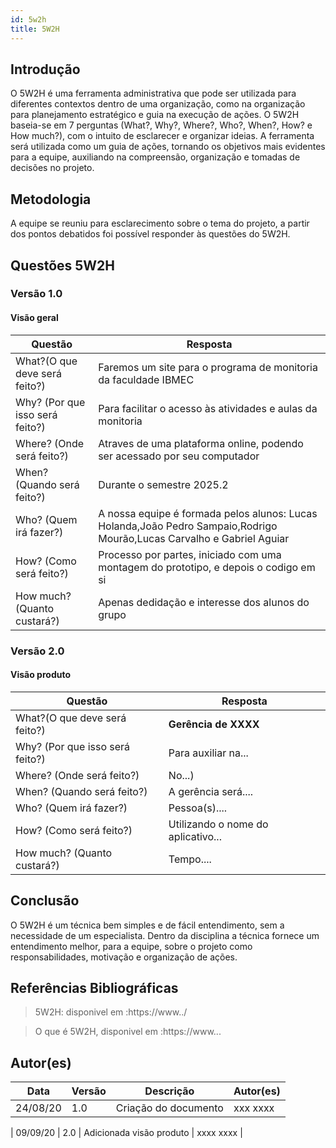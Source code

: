 ```yaml
---
id: 5w2h
title: 5W2H
---
```


## **Introdução**
   
O 5W2H é uma ferramenta administrativa  que pode ser utilizada para diferentes contextos dentro de uma organização, como na organização para planejamento estratégico e guia na execução de ações. O 5W2H baseia-se em 7 perguntas (What?, Why?, Where?, Who?, When?, How? e How much?), com o intuito de esclarecer e organizar ideias. A ferramenta será utilizada como um guia de ações, tornando os objetivos mais evidentes para a equipe, auxiliando na compreensão, organização e tomadas de decisões no projeto.

## Metodologia

A equipe se reuniu para esclarecimento sobre o tema do projeto, a partir dos pontos debatidos foi possível responder às questões do 5W2H.  

## Questões 5W2H

### Versão 1.0

#### Visão geral

|Questão|Resposta|
|-------|--------|
|What?(O que deve será feito?)| Faremos um site para o programa de monitoria da faculdade IBMEC|
|Why? (Por que isso será feito?)|Para facilitar o acesso às atividades e aulas da monitoria|
|Where? (Onde será feito?)| Atraves de uma plataforma online, podendo ser acessado por seu computador|
|When? (Quando será feito?)|Durante o semestre 2025.2|
|Who? (Quem irá fazer?)|A nossa equipe é formada pelos alunos: Lucas Holanda,João Pedro Sampaio,Rodrigo Mourão,Lucas Carvalho e Gabriel Aguiar|
|How? (Como será feito?)|Processo por partes, iniciado com uma montagem do prototipo, e depois o codigo em si|
|How much? (Quanto custará?)|Apenas dedidação e interesse dos alunos do grupo|


### Versão 2.0

#### Visão produto

|Questão|Resposta|
|-------|--------|
|What?(O que deve será feito?)| **Gerência de XXXX**|
|Why? (Por que isso será feito?)| Para auxiliar na...|
|Where? (Onde será feito?)|No...)|
|When? (Quando será feito?)| A gerência será....|
|Who? (Quem irá fazer?)| Pessoa(s)....|
|How? (Como será feito?)| Utilizando o nome do aplicativo... |
|How much? (Quanto custará?)|Tempo....|


## Conclusão

O 5W2H é um técnica bem simples e de fácil entendimento, sem a necessidade de um especialista. Dentro da disciplina a técnica fornece um entendimento melhor, para a equipe, sobre o projeto como responsabilidades, motivação e organização de ações.   
 
 
## Referências Bibliográficas
> 5W2H: disponivel em :https://www../

> O que é 5W2H, disponivel em :https://www...

## Autor(es)
| Data | Versão | Descrição | Autor(es) |
| -- | -- | -- | -- |
| 24/08/20 | 1.0 | Criação do documento | xxx xxxx | 

| 09/09/20 | 2.0 | Adicionada visão produto | xxxx xxxx | 




